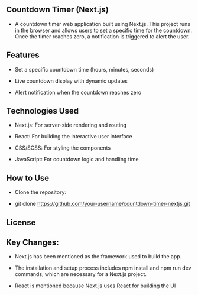 ## Countdown Timer (Next.js)

* A countdown timer web application built using Next.js. This project runs in the browser and allows users to set a specific time for the countdown. Once the timer reaches zero, a notification is triggered to alert the user.

## Features

* Set a specific countdown time (hours, minutes, seconds)

* Live countdown display with dynamic updates

* Alert notification when the countdown reaches zero

## Technologies Used

* Next.js: For server-side rendering and routing

* React: For building the interactive user interface

* CSS/SCSS: For styling the components

* JavaScript: For countdown logic and handling time

## How to Use

* Clone the repository:

* git clone https://github.com/your-username/countdown-timer-nextjs.git

## License

## Key Changes:

* Next.js has been mentioned as the framework used to build the app.

* The installation and setup process includes npm install and npm run dev commands, which are necessary for a Next.js project.

* React is mentioned because Next.js uses React for building the UI
